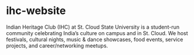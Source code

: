 # ihc-website
Indian Heritage Club (IHC) at St. Cloud State University is a student-run community celebrating India’s culture on campus and in St. Cloud. We host festivals, cultural nights, music &amp; dance showcases, food events, service projects, and career/networking meetups.

